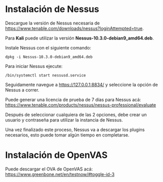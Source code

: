 # Instalación de Nessus

Descargue la versión de Nessus necesaria de https://www.tenable.com/downloads/nessus?loginAttempted=true.  

Para **Kali** puede utilizar la versión **Nessus-10.3.0-debian9_amd64.deb**.

Instale Nessus con el siguiente comando:

```
dpkg -i Nessus-10.3.0-debian9_amd64.deb  
```

Para iniciar Nessus ejecute:
```
/bin/systemctl start nessusd.service
```

Seguidamente navegue a https://127.0.0.1:8834/ y seleccione la opción de Nessus a correr. 

Puede generar una licencia de prueba de 7 días para Nessus acá: https://www.tenable.com/products/nessus/nessus-professional/evaluate

Después de seleccionar cualquiera de las 2 opciones, debe crear un usuario y contraseña para utilizar la instancia de Nessus.

Una vez finalizado este proceso, Nessus va a descargar los plugins necesarios, esto puede tomar algún tiempo en completarse.

# Instalación de OpenVAS

Puede descargar el OVA de OpenVAS acá: https://www.greenbone.net/en/testnow/#toggle-id-3

